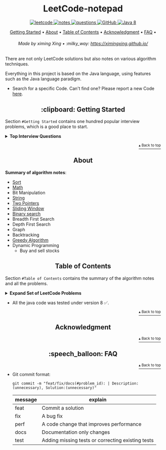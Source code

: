 <h1 id="title" align="center">LeetCode-notepad</h1>

<p align="center">
    <a href="#leetcode">
        <img src="https://img.shields.io/badge/content-leetcode-blueviolet" alt="leetcode">
    </a>
    <a href="#leetcode">
        <img src="https://img.shields.io/badge/content-algorithm%20notes-ff69b4" alt="notes">
    </a>
    <a href="#leetcode">
        <img src="https://img.shields.io/badge/content-Top%20Interview%20Questions-orange" alt="questions">
    </a>
    <a href="http://www.apache.org/licenses/">
        <img src="https://img.shields.io/badge/license-Apache-blue" alt="GitHub">
    </a>
    <a href="https://www.oracle.com/technetwork/java/javase/downloads/index-jsp-138363.html">
        <img src="https://img.shields.io/badge/Java-8-blue" alt="Java 8">
    </a>
</p>

<p align="center">
    <a href="#clipboard-getting-started">Getting Started</a> •
    <a href="#about">About</a> •
    <a href="#table-of-contents">Table of Contents</a> •
    <a href="#acknowledgment">Acknowledgment</a> •
    <a href="#speech_balloon-faq">FAQ</a> •
</p>

<h6 align="center">Made by ximing Xing • :milky_way: 
<a href="https://ximingxing.github.io/">https://ximingxing.github.io/</a>
</h6>

There are not only LeetCode solutions but also notes on various algorithm techniques.

Everything in this project is based on the Java language, using features such as the Java language paradigm.

- Search for a specific Code. Can't find one? Please report a new Code [here](https://github.com/ximingxing/LeetCode-notepad/issues).

<h2 id="get_start" align="center">:clipboard: Getting Started</h2>

Section `#Getting Started` contains one hundred popular interview problems, which is a good place to start.

<details>
<summary><b>Top Interview Questions</b></summary>

* `#1`   [Two Sum](https://github.com/ximingxing/LeetCode-notepad/tree/master/Code/1-Two-Sum/src) <img src="https://img.shields.io/badge/-easy-green">
* `#2`   [Add Two Numbers](https://github.com/ximingxing/LeetCode-notepad/tree/master/Code/2-Add-Two-Numbers/src) <img src="https://img.shields.io/badge/-easy-green">
* `#3`   [Longest Substring Without Repeating Characters](https://github.com/ximingxing/LeetCode-notepad/tree/master/Code/3-Longest-Substring-Without-Repeating-Characters/src) <img src="https://img.shields.io/badge/-medium-yellow">
* `#4`   [Median of Two Sorted Arrays](https://github.com/ximingxing/LeetCode-notepad/tree/master/Code/4-Median-of-Two-Sorted-Arrays/src) <img src="https://img.shields.io/badge/-hard-red">
* `#5`   [Longest Palindromic Substring](https://github.com/ximingxing/LeetCode-notepad/tree/master/Code/5-Longest-Palindromic-Substring/src) <img src="https://img.shields.io/badge/-medium-yellow">
* `#7`   [Reverse Integer](https://github.com/ximingxing/LeetCode-notepad/tree/master/Code/7-Reverse-Integer/src) <img src="https://img.shields.io/badge/-easy-green">
* `#8`   [String to Integer (atoi)](https://github.com/ximingxing/LeetCode-notepad/tree/master/Code/8-String-to-Integer-(atoi)/src) <img src="https://img.shields.io/badge/-medium-yellow">
* `#10`  [Regular Expression Matching](https://github.com/ximingxing/LeetCode-notepad/tree/master/Code/10-Regular-Expression-Matching/src) <img src="https://img.shields.io/badge/-hard-red">
* `#45`  [Jump Game II](https://github.com/ximingxing/LeetCode-notepad/tree/master/Code/45-Jump-Game-II/src) <img src="https://img.shields.io/badge/-hard-red">
* `#55`  [Jump Game](https://github.com/ximingxing/LeetCode-notepad/tree/master/Code/55-Jump-Games/src) <img src="https://img.shields.io/badge/-medium-yellow">

</details>

<p align="right"><a href="#get_start"><sup>▴ Back to top</sup></a></p>

<h2 align="center">About</h2>

**Summary of algorithm notes**:

- [Sort](https://github.com/ximingxing/LeetCode-notepad/tree/master/Note/Sort.md)
- [Math](https://github.com/ximingxing/LeetCode-notepad/tree/master/Note/Math.md)
- Bit Manipulation
- [String](https://github.com/ximingxing/LeetCode-notepad/tree/master/Note/String.md)
- [Two Pointers](https://github.com/ximingxing/LeetCode-notepad/tree/master/Note/TwoPointers.md)
- [Sliding Window](https://github.com/ximingxing/LeetCode-notepad/tree/master/Note/SlidingWindow.md)
- [Binary search](https://github.com/ximingxing/LeetCode-notepad/tree/master/Note/BinarySearch.md)
- Breadth First Search
- Depth First Search
- Graph
- Backtracking
- [Greedy Algorithm](https://github.com/ximingxing/LeetCode-notepad/tree/master/Note/Greedy.md)
- Dynamic Programming
    - Buy and sell stocks

<h2 id="table_of_contents" align="center">Table of Contents</h2>

Section `#Table of Contents` contains the summary of the algorithm notes and all the problems.

<details>
<summary><b>Expand Set of LeetCode Problems</b></summary>

#### Sort
* `#88`   [Merge Sorted Array](https://github.com/ximingxing/LeetCode-notepad/tree/master/Code/88-Merge-Sorted-Array/src) <img src="https://img.shields.io/badge/-easy-green">
* `#148`  [Sort List](https://github.com/ximingxing/LeetCode-notepad/tree/master/Code/148-Sort-List/src) <img src="https://img.shields.io/badge/-medium-yellow">
* `#179`  [Largest Number](https://github.com/ximingxing/LeetCode-notepad/tree/master/Code/179-Largest-Number/src) <img src="https://img.shields.io/badge/-medium-yellow">

#### Math
* `#50`   [Pow(x,n)](https://github.com/ximingxing/LeetCode-notepad/tree/master/Code/50-Pow(x%2C%20n)/src) <img src="https://img.shields.io/badge/-medium-yellow">
* `#263`  [Ugly Number](https://github.com/ximingxing/LeetCode-notepad/tree/master/Code/263-Ugly-Number/src) <img src="https://img.shields.io/badge/-easy-green">
* `#264`  [Ugly Number II](https://github.com/ximingxing/LeetCode-notepad/tree/master/Code/264-Ugly-Number-II/src) <img src="https://img.shields.io/badge/-medium-yellow">
* `#914`  [X of a Kind in a Deck of Cards](https://github.com/ximingxing/LeetCode-notepad/tree/master/Code/914-X-of-a-Kind-in-a-Deck-of-Cards/src) <img src="https://img.shields.io/badge/-easy-green">
* `#1201` [Ugly Number III](https://github.com/ximingxing/LeetCode-notepad/tree/master/Code/1201-Ugly-Number-III/src) <img src="https://img.shields.io/badge/-medium-yellow">
* `#1227` [Airplane Seat Assignment Probability](https://github.com/ximingxing/LeetCode-notepad/tree/master/Code/1227-Airplane-Seat-Assignment-Probability/src) <img src="https://img.shields.io/badge/-medium-yellow">
* `#1524` [Number of Sub-arrays With Odd Sum](https://github.com/ximingxing/LeetCode-notepad/tree/master/Code/1524-Number-of-Sub-arrays-With-Odd-Sum/src) <img src="https://img.shields.io/badge/-medium-yellow">
* `#1551` [Minimum Operations to Make Array Equal](https://github.com/ximingxing/LeetCode-notepad/tree/master/Code/1551-Minimum-Operations-to-Make-Array-Equal/src/) <img src="https://img.shields.io/badge/-medium-yellow">

#### String
* `#8`    [String to Integer (atoi)](https://github.com/ximingxing/LeetCode-notepad/tree/master/Code/8-String-to-Integer-(atoi)/src) <img src="https://img.shields.io/badge/-medium-yellow">
* `#28`   [Implement strStr()](https://github.com/ximingxing/LeetCode-notepad/tree/master/Code/28-Implement-strStr()/src) <img src="https://img.shields.io/badge/-easy-green">

#### Two Pointers
* `#1`    [Two Sum](https://github.com/ximingxing/LeetCode-notepad/tree/master/Code/1-Two-Sum/src) <img src="https://img.shields.io/badge/-easy-green">

#### Sliding Window
* `#3`    [Longest Substring Without Repeating Characters](https://github.com/ximingxing/LeetCode-notepad/tree/master/Code/3-Longest-Substring-Without-Repeating-Characters/src) <img src="https://img.shields.io/badge/-medium-yellow">

#### [Array](https://github.com/ximingxing/LeetCode-notepad/tree/master/Code/Array.md)
* `#26`   [Remove Duplicates from Sorted Array](https://github.com/ximingxing/LeetCode-notepad/tree/master/Code/26-Remove-Duplicates-from-Sorted-Array/src) <img src="https://img.shields.io/badge/-easy-green">
* `#27`   [Remove Element](https://github.com/ximingxing/LeetCode-notepad/tree/master/Code/27-Remove-Element/src) <img src="https://img.shields.io/badge/-easy-green">
* `#35`   [Search Insert Position](https://github.com/ximingxing/LeetCode-notepad/tree/master/Code/35-Search-Insert-Position/src) <img src="https://img.shields.io/badge/-easy-green">
* `#42`   [Trapping Rain Water](https://github.com/ximingxing/LeetCode-notepad/tree/master/Code/42-Trapping-Rain-Water/src) <img src="https://img.shields.io/badge/-hard-red">
* `#66`   [Plus One](https://github.com/ximingxing/LeetCode-notepad/tree/master/Code/66-Plus-One/src) <img src="https://img.shields.io/badge/-easy-green">
* `#73`   [Set Matrix Zeroes](https://github.com/ximingxing/LeetCode-notepad/tree/master/Code/73-Set-Matrix-Zeroes/src) <img src="https://img.shields.io/badge/-medium-yellow">
* `#75`   [Sort Colors](https://github.com/ximingxing/LeetCode-notepad/tree/master/Code/75-Sort-Colors/src) <img src="https://img.shields.io/badge/-medium-yellow">
* `#76`   [Minimum Window Substring](https://github.com/ximingxing/LeetCode-notepad/tree/master/Code/76-Minimum-Window-Substring/src) <img src="https://img.shields.io/badge/-hard-red">
* `#80`   [Remove Duplicates from Sorted Array II](https://github.com/ximingxing/LeetCode-notepad/tree/master/Code/80-Remove-Duplicates-from-Sorted-Array-II/src) <img src="https://img.shields.io/badge/-medium-yellow">
* `#81`   [Search in Rotated Sorted Array II](https://github.com/ximingxing/LeetCode-notepad/tree/master/Code/81-Search-in-Rotated-Sorted-Array-II/src) <img src="https://img.shields.io/badge/-medium-yellow">
* `#125`  [Valid Palindrome](https://github.com/ximingxing/LeetCode-notepad/tree/master/Code/125-Valid-Palindrome/src) <img src="https://img.shields.io/badge/-easy-green">
* `#167`  [Two Sum II - Input array is sorted](https://github.com/ximingxing/LeetCode-notepad/tree/master/Code/167-Two-Sum-II-Input-array-is-sorted/src) <img src="https://img.shields.io/badge/-easy-green">
* `#344`  [Reverse String](https://github.com/ximingxing/LeetCode-notepad/tree/master/Code/344-Reverse-String/src) <img src="https://img.shields.io/badge/-easy-green">
* `#438`  [Find All Anagrams in a String](https://github.com/ximingxing/LeetCode-notepad/tree/master/Code/438-Find-All-Anagrams-in-a-String/src) <img src="https://img.shields.io/badge/-medium-yellow">
* `#485`  [Max Consecutive Ones](https://github.com/ximingxing/LeetCode-notepad/tree/master/Code/485-Max-Consecutive-Ones/src) <img src="https://img.shields.io/badge/-easy-green">
* `#567`  [Permutation in String](https://github.com/ximingxing/LeetCode-notepad/tree/master/Code/567-Permutation-in-String/src) <img src="https://img.shields.io/badge/-medium-yellow">
* `#1004` [Max Consecutive Ones III](https://github.com/ximingxing/LeetCode-notepad/tree/master/Code/1004-Max-Consecutive-Ones-III/src) <img src="https://img.shields.io/badge/-medium-yellow">
* `#1234` [Replace the Substring for Balanced String](https://github.com/ximingxing/LeetCode-notepad/tree/master/Code/1234-Replace-the-Substring-for-Balanced-String/src) <img src="https://img.shields.io/badge/-medium-yellow">

#### Matrix
* `#54`   [Spiral Matrix](https://github.com/ximingxing/LeetCode-notepad/tree/master/Code/54-Spiral-Matrix/src) <img src="https://img.shields.io/badge/-medium-yellow">

#### [LinkedList](https://github.com/ximingxing/LeetCode-notepad/tree/master/Code/Linkedlist.md)
* `#2`    [Add Two Numbers](https://github.com/ximingxing/LeetCode-notepad/tree/master/Code/2-Add-Two-Numbers/src) <img src="https://img.shields.io/badge/-easy-green">
* `#25`   [Reverse Nodes in k-Group](https://github.com/ximingxing/LeetCode-notepad/tree/master/Code/25-Reverse-Nodes-in-k-Group/src) <img src="https://img.shields.io/badge/-hard-red">
* `#61`   [Rotate List](https://github.com/ximingxing/LeetCode-notepad/tree/master/Code/61-Rotate-List/src) <img src="https://img.shields.io/badge/-medium-yellow">
* `#92`   [Reverse Linked List II](https://github.com/ximingxing/LeetCode-notepad/tree/master/Code/92-Reverse-Linked-List-II/src) <img src="https://img.shields.io/badge/-medium-yellow">
* `#138`  [Copy List with Random Pointer](https://github.com/ximingxing/LeetCode-notepad/tree/master/Code/138-Copy-List-with-Random-Pointer/src) <img src="https://img.shields.io/badge/-medium-yellow">
* `#141`  [Linked List Cycle](https://github.com/ximingxing/LeetCode-notepad/tree/master/Code/141-Linked-List-Cycle/src) <img src="https://img.shields.io/badge/-easy-green">
* `#142`  [Linked List Cycle II](https://github.com/ximingxing/LeetCode-notepad/tree/master/Code/142-Linked-List-Cycle-II/src) <img src="https://img.shields.io/badge/-medium-yellow">
* `#206`  [Reverse Linked List](https://github.com/ximingxing/LeetCode-notepad/tree/master/Code/206-Reverse-Linked-List/src) <img src="https://img.shields.io/badge/-easy-green">
* `#237`  [Delete Node in a Linked List](https://github.com/ximingxing/LeetCode-notepad/tree/master/Code/237-Delete-Node-in-a-Linked-List/src) <img src="https://img.shields.io/badge/-easy-green">
* `#876`  [Middle of the Linked List](https://github.com/ximingxing/LeetCode-notepad/tree/master/Code/876-Middle-of-the-Linked-List/src) <img src="https://img.shields.io/badge/-easy-green">
* `#725`  [Split Linked List in Parts](https://github.com/ximingxing/LeetCode-notepad/tree/master/Code/725-Split-Linked-List-in-Parts/src) <img src="https://img.shields.io/badge/-medium-yellow">
* `#1171` [Remove Zero Sum Consecutive Nodes from Linked List](https://github.com/ximingxing/LeetCode-notepad/tree/master/Code/1171-Remove-Zero-Sum-Consecutive-Nodes-from-Linked-List/src) <img src="https://img.shields.io/badge/-medium-yellow">
* `#1290` [Convert Binary Number in a Linked List to Integer](https://github.com/ximingxing/LeetCode-notepad/tree/master/Code/1290-Convert-Binary-Number-in-a-Linked-List-to-Integer/src) <img src="https://img.shields.io/badge/-easy-green">
* `#1669` [Merge In Between Linked Lists](https://github.com/ximingxing/LeetCode-notepad/tree/master/Code/1669-Merge-In-Between-Linked-Lists/src) <img src="https://img.shields.io/badge/-medium-yellow">

#### [Stack](https://github.com/ximingxing/LeetCode-notepad/tree/master/Code/Stack.md)
* `#20`   [Valid Parentheses](https://github.com/ximingxing/LeetCode-notepad/tree/master/Code/20-Valid-Parentheses/src) <img src="https://img.shields.io/badge/-easy-green">
* `#50`   [Pow(x,n)](https://github.com/ximingxing/LeetCode-notepad/tree/master/Code/50-Pow(x%2C%20n)/src) <img src="https://img.shields.io/badge/-medium-yellow">
* `#84`   [Largest Rectangle in Histogram](https://github.com/ximingxing/LeetCode-notepad/tree/master/Code/84-Largest-Rectangle-in-Histogram/src) <img src="https://img.shields.io/badge/-hard-red">
* `#94`   [Binary Tree Inorder Traversal](https://github.com/ximingxing/LeetCode-notepad/tree/master/Code/94-Binary-Tree-Inorder-Traversal/src) <img src="https://img.shields.io/badge/-medium-yellow">
* `#144`  [Binary Tree Preorder Traversal](https://github.com/ximingxing/LeetCode-notepad/tree/master/Code/144-Binary-Tree-Preorder-Traversal/src) <img src="https://img.shields.io/badge/-medium-yellow">
* `#145`  [Binary Tree Postorder Traversal](https://github.com/ximingxing/LeetCode-notepad/tree/master/Code/145-Binary-Tree-Postorder-Traversal/src) <img src="https://img.shields.io/badge/-medium-yellow">
* `#1441` [Build an Array With Stack Operations](https://github.com/ximingxing/LeetCode-notepad/tree/master/Code/1441-Build-an-Array-With-Stack-Operations/src) <img src="https://img.shields.io/badge/-easy-green">

#### [Queue](https://github.com/ximingxing/LeetCode-notepad/tree/master/Code/Queue.md)
* `#102`   [Binary Tree Level Order Traversal](https://github.com/ximingxing/LeetCode-notepad/tree/master/Code/102-Binary-Tree-Level-Order-Traversal/src) <img src="https://img.shields.io/badge/-medium-yellow">
* `#225`   [Implement Stack using Queues](https://github.com/ximingxing/LeetCode-notepad/tree/master/Code/225-Implement-Stack-using-Queues/src) <img src="https://img.shields.io/badge/-easy-green">
* `#232`   [Implement Queue using Stacks](https://github.com/ximingxing/LeetCode-notepad/tree/master/Code/232-Implement-Queue-using-Stacks/src) <img src="https://img.shields.io/badge/-easy-green">
* `#239`   [Sliding Window Maximum](https://github.com/ximingxing/LeetCode-notepad/tree/master/Code/239-Sliding-Window-Maximum/src) <img src="https://img.shields.io/badge/-hard-red">
* `#622`   [Design Circular Queue](https://github.com/ximingxing/LeetCode-notepad/tree/master/Code/622-Design-Circular-Queue/src) <img src="https://img.shields.io/badge/-medium-yellow">
* `#641`   [Design Circular Deque](https://github.com/ximingxing/LeetCode-notepad/tree/master/Code/641-Design-Circular-Deque/src) <img src="https://img.shields.io/badge/-medium-yellow">
* `#933`   [Number of Recent Calls](https://github.com/ximingxing/LeetCode-notepad/tree/master/Code/933-Number-of-Recent-Calls/src) <img src="https://img.shields.io/badge/-easy-green">
* `#950`   [Reveal Cards In Increasing Order](https://github.com/ximingxing/LeetCode-notepad/tree/master/Code/950-Reveal-Cards-In-Increasing-Order/src) <img src="https://img.shields.io/badge/-medium-yellow">
* `#1306`  [Jump Game III](https://github.com/ximingxing/LeetCode-notepad/tree/master/Code/1306-Jump-Game-III/src) <img src="https://img.shields.io/badge/-medium-yellow">
* `#1696`  [Jump Game VI](https://github.com/ximingxing/LeetCode-notepad/tree/master/Code/1696-Jump-Game-VI/src) <img src="https://img.shields.io/badge/-medium-yellow">

#### [Binary Tree](https://github.com/ximingxing/LeetCode-notepad/tree/master/Code/BinaryTree.md)
* `#98`    [Validate Binary Search Tree](https://github.com/ximingxing/LeetCode-notepad/tree/master/Code/98-Validate-Binary-Search-Tree/src) <img src="https://img.shields.io/badge/-medium-yellow">
* `#105`   [Construct Binary Tree from Preorder and Inorder Traversal](https://github.com/ximingxing/LeetCode-notepad/tree/master/Code/105-Construct-Binary-Tree-from-Preorder-and-Inorder-Traversal/src) <img src="https://img.shields.io/badge/-medium-yellow">
* `#114`   [Flatten Binary Tree to Linked List](https://github.com/ximingxing/LeetCode-notepad/tree/master/Code/114-Flatten-Binary-Tree-to-Linked-List/src) <img src="https://img.shields.io/badge/-medium-yellow">
* `#116`   [Populating Next Right Pointers in Each Node](https://github.com/ximingxing/LeetCode-notepad/tree/master/Code/116-Populating-Next-Right-Pointers-in-Each-Node/src) <img src="https://img.shields.io/badge/-medium-yellow">
* `#222`   [Count Complete Tree Nodes](https://github.com/ximingxing/LeetCode-notepad/tree/master/Code/222-Count-Complete-Tree-Nodes/src) <img src="https://img.shields.io/badge/-medium-yellow">
* `#226`   [Invert Binary Tree](https://github.com/ximingxing/LeetCode-notepad/tree/master/Code/226-Invert-Binary-Tree/src) <img src="https://img.shields.io/badge/-easy-green">
* `#230`   [Kth Smallest Element in a BST](https://github.com/ximingxing/LeetCode-notepad/tree/master/Code/230-Kth-Smallest-Element-in-a-BST/src) <img src="https://img.shields.io/badge/-medium-yellow">
* `#236`   [Lowest Common Ancestor of a Binary Tree](https://github.com/ximingxing/LeetCode-notepad/tree/master/Code/236-Lowest-Common-Ancestor-of-a-Binary-Tree/src) <img src="https://img.shields.io/badge/-medium-yellow">
* `#297`   [Serialize and Deserialize Binary Tree](https://github.com/ximingxing/LeetCode-notepad/tree/master/Code/297-Serialize-and-Deserialize-Binary-Tree/src) <img src="https://img.shields.io/badge/-hard-red">
* `#341`   [Flatten Nested List Iterator](https://github.com/ximingxing/LeetCode-notepad/tree/master/Code/341-Flatten-Nested-List-Iterator/src) <img src="https://img.shields.io/badge/-medium-yellow">
* `#450`   [Delete Node in a BST](https://github.com/ximingxing/LeetCode-notepad/tree/master/Code/450-Delete-Node-in-a-BST/src) <img src="https://img.shields.io/badge/-medium-yellow">
* `#538`   [Convert BST to Greater Tree](https://github.com/ximingxing/LeetCode-notepad/tree/master/Code/538-Convert-BST-to-Greater-Tree/src) <img src="https://img.shields.io/badge/-medium-yellow">
* `#652`   [Find Duplicate Subtrees](https://github.com/ximingxing/LeetCode-notepad/tree/master/Code/652-Find-Duplicate-Subtrees/src) <img src="https://img.shields.io/badge/-medium-yellow">
* `#654`   [Maximum Binary Tree](https://github.com/ximingxing/LeetCode-notepad/tree/master/Code/654-Maximum-Binary-Tree/src) <img src="https://img.shields.io/badge/-medium-yellow">
* `#700`   [Search in a Binary Search Tree](https://github.com/ximingxing/LeetCode-notepad/tree/master/Code/700-Search-in-a-Binary-Search-Tree/src) <img src="https://img.shields.io/badge/-easy-green">
* `#701`   [Insert into a Binary Search Tree](https://github.com/ximingxing/LeetCode-notepad/tree/master/Code/701-Insert-into-a-Binary-Search-Tree/src) <img src="https://img.shields.io/badge/-medium-yellow">
* `#814`   [Binary Tree Pruning](https://github.com/ximingxing/LeetCode-notepad/tree/master/Code/814-Binary-Tree-Pruning/src) <img src="https://img.shields.io/badge/-medium-yellow">
* `#938`   [Range Sum of BST](https://github.com/ximingxing/LeetCode-notepad/tree/master/Code/938-Range-Sum-of-BST/src) <img src="https://img.shields.io/badge/-easy-green">

#### Trie
* `#208`   [Implement Trie (Prefix Tree)](https://github.com/ximingxing/LeetCode-notepad/tree/master/Code/208-Implement-Trie-(PrefixTree)/src) <img src="https://img.shields.io/badge/-medium-yellow">

#### Graph

#### [BFS](https://github.com/ximingxing/LeetCode-notepad/tree/master/Code/BFS.md)
* `#111`   [Minimum Depth of Binary Tree](https://github.com/ximingxing/LeetCode-notepad/tree/master/Code/105-Construct-Binary-Tree-from-Preorder-and-Inorder-Traversal/src) <img src="https://img.shields.io/badge/-easy-green">
* `#690`   [Employee Importance](https://github.com/ximingxing/LeetCode-notepad/tree/master/Code/690-Employee-Importance/src) <img src="https://img.shields.io/badge/-easy-green">
* `#752`   [Open the Lock](https://github.com/ximingxing/LeetCode-notepad/tree/master/Code/752-Open-the-Lock/src) <img src="https://img.shields.io/badge/-medium-yellow">

#### [Binary search](https://github.com/ximingxing/LeetCode-notepad/tree/master/Code/BinarySearch.md)
* `#4`    [Median of Two Sorted Arrays](https://github.com/ximingxing/LeetCode-notepad/tree/master/Code/4-Median-of-Two-Sorted-Arrays/src) <img src="https://img.shields.io/badge/-hard-red">
* `#34`   [Find First and Last Position of Element in Sorted Array](https://github.com/ximingxing/LeetCode-notepad/tree/master/Code/34-Find-First-and-Last-Position-of-Element-in-Sorted-Array/src) <img src="https://img.shields.io/badge/-medium-yellow">
* `#69`   [Sqrt(x)](https://github.com/ximingxing/LeetCode-notepad/tree/master/Code/69-Sqrt(x)/src) <img src="https://img.shields.io/badge/-easy-green">
* `#74`   [Search a 2D Matrix](https://github.com/ximingxing/LeetCode-notepad/tree/master/Code/74-Search-a-2D-Matrix/src) <img src="https://img.shields.io/badge/-medium-yellow">
* `#153`  [Find Minimum in Rotated Sorted Array](https://github.com/ximingxing/LeetCode-notepad/tree/master/Code/153-Find-Minimum-in-Rotated-Sorted-Array/src) <img src="https://img.shields.io/badge/-medium-yellow">
* `#154`  [Find Minimum in Rotated Sorted Array II](https://github.com/ximingxing/LeetCode-notepad/tree/master/Code/154-Find-Minimum-in-Rotated-Sorted-Array-II/src) <img src="https://img.shields.io/badge/-hard-red">
* `#704`  [Binary Search](https://github.com/ximingxing/LeetCode-notepad/tree/master/Code/704-Binary-Search/src) <img src="https://img.shields.io/badge/-easy-green">
* `#1482` [Minimum Number of Days to Make m Bouquets](https://github.com/ximingxing/LeetCode-notepad/tree/master/Code/1482-Minimum-Number-of-Days-to-Make-m-Bouquets/src) <img src="https://img.shields.io/badge/-medium-yellow">

#### [Backtracking](https://github.com/ximingxing/LeetCode-notepad/tree/master/Code/Backtracking.md)
* `#17`   [Letter Combinations of a Phone Number](https://github.com/ximingxing/LeetCode-notepad/tree/master/Code/17-Letter-Combinations-of-a-Phone-Number/src) <img src="https://img.shields.io/badge/-medium-yellow">
* `#46`   [Permutations](https://github.com/ximingxing/LeetCode-notepad/tree/master/Code/46-Permutations/src) <img src="https://img.shields.io/badge/-medium-yellow">
* `#51`   [N-Queens](https://github.com/ximingxing/LeetCode-notepad/tree/master/Code/51-N-Queens/src) <img src="https://img.shields.io/badge/-hard-red">
* `#79`   [Word Search](https://github.com/ximingxing/LeetCode-notepad/tree/master/Code/79-Word-Search/src) <img src="https://img.shields.io/badge/-medium-yellow">
* `#698`  [Partition to K Equal Sum Subsets](https://github.com/ximingxing/LeetCode-notepad/tree/master/Code/698-Partition-to-K-Equal-Sum-Subsets/src) <img src="https://img.shields.io/badge/-medium-yellow">

#### [Greedy algorithm](https://github.com/ximingxing/LeetCode-notepad/tree/master/Code/Greedy.md)
* `#45`   [Jump Game II](https://github.com/ximingxing/LeetCode-notepad/tree/master/Code/45-Jump-Game-II/src) <img src="https://img.shields.io/badge/-hard-red">
* `#55`   [Jump Game](https://github.com/ximingxing/LeetCode-notepad/tree/master/Code/55-Jump-Games/src) <img src="https://img.shields.io/badge/-medium-yellow">
* `#435`  [Non-overlapping Intervals](https://github.com/ximingxing/LeetCode-notepad/tree/master/Code/435-Non-overlapping-Intervals/src) <img src="https://img.shields.io/badge/-medium-yellow">
* `#452`  [Minimum Number of Arrows to Burst Balloons](https://github.com/ximingxing/LeetCode-notepad/tree/master/Code/452-Minimum-Number-of-Arrows-to-Burst-Balloons/src) <img src="https://img.shields.io/badge/-medium-yellow">
* `#781`  [Rabbits in Forest](https://github.com/ximingxing/LeetCode-notepad/tree/master/Code/781-Rabbits-in-Forest/src) <img src="https://img.shields.io/badge/-medium-yellow">
* `#1024` [Video Stitching](https://github.com/ximingxing/LeetCode-notepad/tree/master/Code/1024-Video-Stitching/src) <img src="https://img.shields.io/badge/-medium-yellow">
* `#1221` [Split a String in Balanced Strings](https://github.com/ximingxing/LeetCode-notepad/tree/master/Code/1221-Split-a-String-in-Balanced-Strings/src) <img src="https://img.shields.io/badge/-easy-green">
* `#1431` [Kids With the Greatest Number of Candies](https://github.com/ximingxing/LeetCode-notepad/tree/master/Code/1431-Kids-With-the-Greatest-Number-of-Candies/src) <img src="https://img.shields.io/badge/-easy-green">
* `#1403` [Minimum Subsequence in Non-Increasing Order](https://github.com/ximingxing/LeetCode-notepad/tree/master/Code/1403-Minimum-Subsequence-in-Non-Increasing-Order/src) <img src="https://img.shields.io/badge/-easy-green">

#### Bit manipulation
* `#7`    [Reverse Integer](https://github.com/ximingxing/LeetCode-notepad/tree/master/Code/7-Reverse-Integer/src) <img src="https://img.shields.io/badge/-easy-green">
* `#1720` [Decode XORed Array](https://github.com/ximingxing/LeetCode-notepad/tree/master/Code/1720-Decode-XORed-Array/src) <img src="https://img.shields.io/badge/-easy-green">

#### [Dynamic programming](https://github.com/ximingxing/LeetCode-notepad/tree/master/Code/DynamicProgramming.md)
* `#5`    [Longest Palindromic Substring](https://github.com/ximingxing/LeetCode-notepad/tree/master/Code/5-Longest-Palindromic-Substring/src) <img src="https://img.shields.io/badge/-medium-yellow">
* `#53`   [Maximum Subarray](https://github.com/ximingxing/LeetCode-notepad/tree/master/Code/53-Maximum-Subarray/src) <img src="https://img.shields.io/badge/-easy-green">
* `#72`   [Edit Distance](https://github.com/ximingxing/LeetCode-notepad/tree/master/Code/72-Edit-Distance/src) <img src="https://img.shields.io/badge/-hard-red">
* `#87`   [Scramble String](https://github.com/ximingxing/LeetCode-notepad/tree/master/Code/87-Scramble-String/src) <img src="https://img.shields.io/badge/-hard-red">
* `#91`   [Decode Ways](https://github.com/ximingxing/LeetCode-notepad/tree/master/Code/91-Decode-Ways/src) <img src="https://img.shields.io/badge/-medium-yellow">
* `#213`  [House Robber II](https://github.com/ximingxing/LeetCode-notepad/tree/master/Code/213-House-Robber-II/src) <img src="https://img.shields.io/badge/-medium-yellow">
* `#300`  [Longest Increasing Subsequence](https://github.com/ximingxing/LeetCode-notepad/tree/master/Code/300-Longest-Increasing-Subsequence/src) <img src="https://img.shields.io/badge/-medium-yellow">
* `#322`  [Coin Change](https://github.com/ximingxing/LeetCode-notepad/tree/master/Code/322-Coin-Change/src) <img src="https://img.shields.io/badge/-medium-yellow">
* `#354`  [Russian Doll Envelopes](https://github.com/ximingxing/LeetCode-notepad/tree/master/Code/354-Russian-Doll-Envelopes/src) <img src="https://img.shields.io/badge/-hard-red">
* `#583`  [Delete Operation for Two Strings](https://github.com/ximingxing/LeetCode-notepad/tree/master/Code/583-Delete-Operation-for-Two-Strings/src) <img src="https://img.shields.io/badge/-medium-yellow">
* `#1143` [Longest Common Subsequence](https://github.com/ximingxing/LeetCode-notepad/tree/master/Code/1143-Longest-Common-Subsequence/src) <img src="https://img.shields.io/badge/-medium-yellow">

</details>

- All the java code was tested under version 8 ✅.

<p align="right"><a href="#table_of_contents"><sup>▴ Back to top</sup></a></p>

<h2 align="center">Acknowledgment</h2>

<p align="right"><a href="#title"><sup>▴ Back to top</sup></a></p>

<h2 align="center">:speech_balloon: FAQ</h2>
<p align="right"><a href="#title"><sup>▴ Back to top</sup></a></p>

- Git commit format:

    `git commit -m "feat/fix/docs(#problem_id): | Description:(unnecessary), Solution:(unnecessary)"`
    
    |  message   | explain  |
    |  ----  | ----  |
    | feat  | Commit a solution |
    | fix   | A bug fix |
    | perf  | A code change that improves performance |
    | docs  | Documentation only changes |
    | test  | Adding missing tests or correcting existing tests |